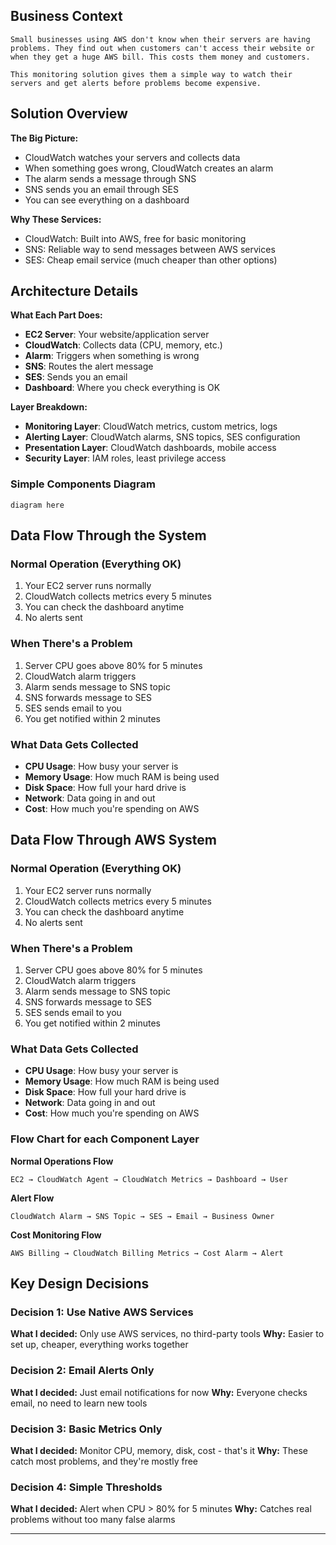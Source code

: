 ## Business Context

```
Small businesses using AWS don't know when their servers are having problems. They find out when customers can't access their website or when they get a huge AWS bill. This costs them money and customers.

This monitoring solution gives them a simple way to watch their servers and get alerts before problems become expensive.
```

## Solution Overview

**The Big Picture:**

- CloudWatch watches your servers and collects data
- When something goes wrong, CloudWatch creates an alarm
- The alarm sends a message through SNS
- SNS sends you an email through SES
- You can see everything on a dashboard

**Why These Services:**

- CloudWatch: Built into AWS, free for basic monitoring
- SNS: Reliable way to send messages between AWS services
- SES: Cheap email service (much cheaper than other options)

## Architecture Details

**What Each Part Does:**

- **EC2 Server**: Your website/application server
- **CloudWatch**: Collects data (CPU, memory, etc.)
- **Alarm**: Triggers when something is wrong
- **SNS**: Routes the alert message
- **SES**: Sends you an email
- **Dashboard**: Where you check everything is OK

**Layer Breakdown:**

- **Monitoring Layer**: CloudWatch metrics, custom metrics, logs
- **Alerting Layer**: CloudWatch alarms, SNS topics, SES configuration
- **Presentation Layer**: CloudWatch dashboards, mobile access
- **Security Layer**: IAM roles, least privilege access

### Simple Components Diagram

```
diagram here
```

## Data Flow Through the System

### Normal Operation (Everything OK)

1. Your EC2 server runs normally
2. CloudWatch collects metrics every 5 minutes
3. You can check the dashboard anytime
4. No alerts sent

### When There's a Problem

1. Server CPU goes above 80% for 5 minutes
2. CloudWatch alarm triggers
3. Alarm sends message to SNS topic
4. SNS forwards message to SES
5. SES sends email to you
6. You get notified within 2 minutes

### What Data Gets Collected

- **CPU Usage**: How busy your server is
- **Memory Usage**: How much RAM is being used
- **Disk Space**: How full your hard drive is
- **Network**: Data going in and out
- **Cost**: How much you're spending on AWS

## Data Flow Through AWS System

### Normal Operation (Everything OK)

1. Your EC2 server runs normally
2. CloudWatch collects metrics every 5 minutes
3. You can check the dashboard anytime
4. No alerts sent

### When There's a Problem

1. Server CPU goes above 80% for 5 minutes
2. CloudWatch alarm triggers
3. Alarm sends message to SNS topic
4. SNS forwards message to SES
5. SES sends email to you
6. You get notified within 2 minutes

### What Data Gets Collected

- **CPU Usage**: How busy your server is
- **Memory Usage**: How much RAM is being used
- **Disk Space**: How full your hard drive is
- **Network**: Data going in and out
- **Cost**: How much you're spending on AWS

### Flow Chart for each Component Layer

**Normal Operations Flow**

```
EC2 → CloudWatch Agent → CloudWatch Metrics → Dashboard → User

```

**Alert Flow**

```
CloudWatch Alarm → SNS Topic → SES → Email → Business Owner

```

**Cost Monitoring Flow**

```
AWS Billing → CloudWatch Billing Metrics → Cost Alarm → Alert

```

## Key Design Decisions

### Decision 1: Use Native AWS Services

**What I decided:** Only use AWS services, no third-party tools
**Why:** Easier to set up, cheaper, everything works together

### Decision 2: Email Alerts Only

**What I decided:** Just email notifications for now
**Why:** Everyone checks email, no need to learn new tools

### Decision 3: Basic Metrics Only

**What I decided:** Monitor CPU, memory, disk, cost - that's it
**Why:** These catch most problems, and they're mostly free

### Decision 4: Simple Thresholds

**What I decided:** Alert when CPU > 80% for 5 minutes
**Why:** Catches real problems without too many false alarms

---
